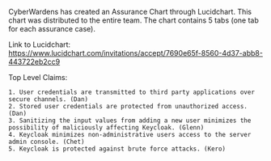 CyberWardens has created an Assurance Chart through Lucidchart. This chart was distributed to the entire team. The chart contains 5 tabs
(one tab for each assurance case).

Link to Lucidchart:
https://www.lucidchart.com/invitations/accept/7690e65f-8560-4d37-abb8-443722eb2cc9

Top Level Claims:
  
    1. User credentials are transmitted to third party applications over secure channels. (Dan)
    2. Stored user credentials are protected from unauthorized access. (Dan)
    3. Sanitizing the input values from adding a new user minimizes the possibility of maliciously affecting Keycloak. (Glenn)
    4. Keycloak minimizes non-administrative users access to the server admin console. (Chet) 
    5. Keycloak is protected against brute force attacks. (Kero)
    
    
